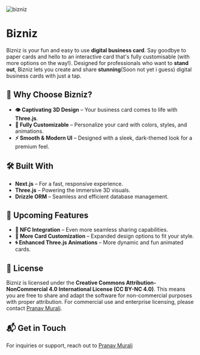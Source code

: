 ![bizniz](https://socialify.git.ci/PranavMurali/bizniz/image?font=Inter&language=1&name=1&owner=1&pattern=Solid&theme=Dark)

# Bizniz

Bizniz is your fun and easy to use **digital business card**. Say goodbye to paper cards and hello to an interactive card that's fully customisable (with more options on the way!). Designed for professionals who want to **stand out**, Bizniz lets you create and share **stunning**(Soon not yet i guess) digital business cards with just a tap.

## 🚀 Why Choose Bizniz?
- **👁️ Captivating 3D Design** – Your business card comes to life with **Three.js**.
- **🎨 Fully Customizable** – Personalize your card with colors, styles, and animations.
- **⚡ Smooth & Modern UI** – Designed with a sleek, dark-themed look for a premium feel.

## 🛠️ Built With
- **Next.js** – For a fast, responsive experience.
- **Three.js** – Powering the immersive 3D visuals.
- **Drizzle ORM** – Seamless and efficient database management.

## 🔮 Upcoming Features
- **📲 NFC Integration** – Even more seamless sharing capabilities.
- **🎨 More Card Customization** – Expanded design options to fit your style.
- **🌀 Enhanced Three.js Animations** – More dynamic and fun animated cards.

## 📜 License
Bizniz is licensed under the **Creative Commons Attribution-NonCommercial 4.0 International License (CC BY-NC 4.0)**. This means you are free to share and adapt the software for non-commercial purposes with proper attribution. For commercial use and enterprise licensing, please contact [Pranav Murali](https://github.com/PranavMurali).

## 📬 Get in Touch
For inquiries or support, reach out to [Pranav Murali](https://github.com/PranavMurali)

